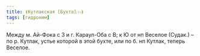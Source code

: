 ```yaml
---
title: ⦗Кутлакская [Бухта]⒯⦘
tags: [гидроним]
---
```


Между м. Ай-Фока с З и г. Караул-Оба с В; к Ю от нп Веселое (Судак.) – по р.
Кутлак, устье которой в этой бухте, или по б. нп Кутлак, теперь Веселое.
